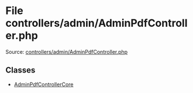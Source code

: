 File controllers/admin/AdminPdfController.php
=========

Source: [controllers/admin/AdminPdfController.php](https://github.com/PrestaShop/PrestaShop/blob/1.6.0.13/controllers/admin/AdminPdfController.php)


Classes
-------

* [AdminPdfControllerCore](class.AdminPdfControllerCore.md)


